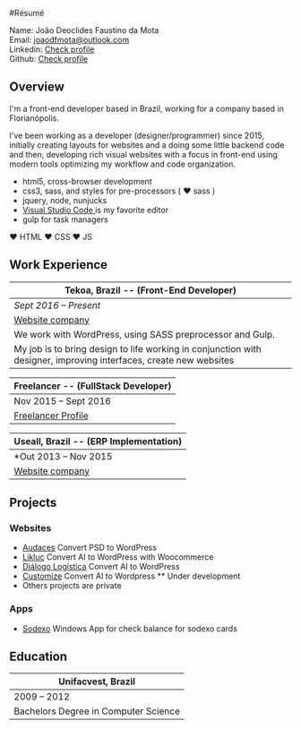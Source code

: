 #Résumé

Name: João Deoclides Faustino da Mota <br />
Email: [joaodfmota@outlook.com](mailto:joaodfmota@outlook.com) <br />
Linkedin: [ Check profile ](https://www.linkedin.com/in/joaodfmota/) <br />
Github: [ Check profile ](http://www.github.com/joaodfmota)

## Overview

I'm a front-end developer based in Brazil, working for a company based in Florianópolis.

I've been working as a developer (designer/programmer) since 2015, initially creating layouts for websites and a doing some little backend code and then, developing rich visual websites with a focus in front-end using modern tools optimizing my workflow and code organization.

- html5, cross-browser development
- css3, sass, and styles for pre-processors ( ♥ sass )
- jquery, node, nunjucks
- [ Visual Studio Code ](https://github.com/Microsoft/vscode) is my favorite editor
- gulp for task managers

♥ HTML
♥ CSS
♥ JS

## Work Experience

| Tekoa, Brazil -- (Front-End Developer) |
| --- |
| *Sept 2016 – Present* |
| [Website company](http://www.tekoa.com.br) |
| We work with WordPress, using SASS preprocessor and Gulp. |
| My job is to bring design to life working in conjunction with designer, improving interfaces, create new websites |

| Freelancer -- (FullStack Developer) |
| --- |
| Nov 2015 – Sept 2016 |
| [Freelancer Profile](https://www.freelancer.com/u/joaodfmota.html) |

| Useall, Brazil -- (ERP Implementation) |
| --- |
| *Out 2013 – Nov 2015 |
| [Website company](http://www.useall.com.br) |

## Projects
### Websites
- [Audaces](http://www.audaces.com) Convert PSD to WordPress
- [Likluc](http://likluc.com.br) Convert AI to WordPress with Woocommerce 
- [Diálogo Logística](http://dialogologistica.com.br) Convert AI to WordPress
- [Customize](http://customize.tekoa.floripa.br/) Convert AI to Wordpress ** Under development
- Others projects are private

### Apps
- [Sodexo](https://www.microsoft.com/pt-br/store/p/sodexo/9pgd5p7qw9xv) Windows App for check balance for sodexo cards

## Education

| Unifacvest, Brazil|
| --- |
| 2009 – 2012 |
| Bachelors Degree in Computer Science |